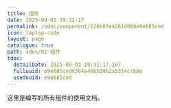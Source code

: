 ```yaml
---
title: 组件
date: 2025-09-03 19:31:17
permalink: /sdoc/component/126b07e4261d06be9e685ced
icon: laptop-code
layout: page
catalogue: true
path: sdoc/02-组件
tdoc:
  detailDate: 2025-09-03 19:31:17.107
  fulluuid: e9e685ced6364a46bb39b2a5314ccb8e
  useduuid: e9e685ced
---
```


这里是编写的所有组件的使用文档。

